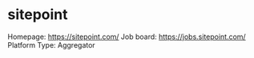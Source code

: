# sitepoint

Homepage: https://sitepoint.com/
Job board: https://jobs.sitepoint.com/
Platform Type: Aggregator